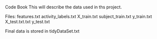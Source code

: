 Code Book
This will describe the data used in ths project.

Files:
features.txt
activity_labels.txt
X_train.txt
subject_train.txt
y_train.txt
X_test.txt.txt
y_test.txt

Final data is stored in tidyDataSet.txt